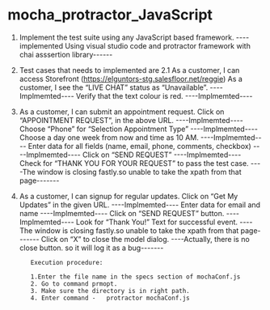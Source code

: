 # mocha_protractor_JavaScript

1. Implement the test suite using any JavaScript based framework.
    ---- implemented Using visual studio code and protractor framework with chai asssertion library------
2. Test cases that needs to implemented are
  2.1  As a customer, I can access Storefront (https://elguntors-stg.salesfloor.net/reggie)
       As a customer, I see the “LIVE CHAT” status as “Unavailable”.
          ----Implmemted----
       Verify that the text colour is red.
          ----Implmemted----
3. As a customer, I can submit an appointment request.
     Click on “APPOINTMENT REQUEST”, in the above URL.
          ----Implmemted----
     Choose “Phone” for “Selection Appointment Type”
          ----Implmemted----
     Choose a day one week from now and time as 10 AM.
          ----Implmemted----
     Enter data for all fields (name, email, phone, comments, checkbox)
        ----Implmemted----
     Click on “SEND REQUEST”
        ----Implmemted----
    Check for “THANK YOU FOR YOUR REQUEST” to pass the test case.
        ----The window is closing fastly.so unable to take the xpath from that page-------
4. As a customer, I can signup for regular updates.
      Click on “Get My Updates” in the given URL.
            ----Implmemted----
      Enter data for email and name
            ----Implmemted----
      Click on “SEND REQUEST” button.
            ----Implmemted----
      Look for “Thank You!” Text for successful event.
          ----The window is closing fastly.so unable to take the xpath from that page-------
      Click on “X” to close the model dialog.
          ----Actually, there is no close button. so it will log it as a bug-------

          Execution procedure:

          1.Enter the file name in the specs section of mochaConf.js
          2. Go to command prmopt.
          3. Make sure the directory is in right path.
          4. Enter command -   protractor mochaConf.js
